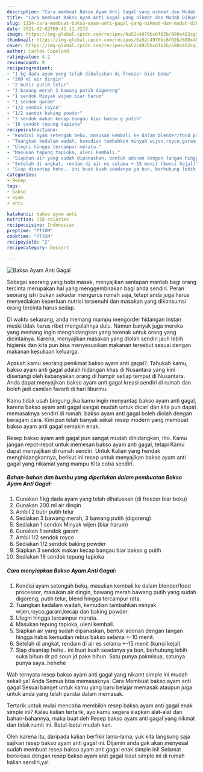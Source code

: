 ```yaml
---
description: "Cara membuat Bakso Ayam Anti Gagal yang nikmat dan Mudah Dibuat"
title: "Cara membuat Bakso Ayam Anti Gagal yang nikmat dan Mudah Dibuat"
slug: 1134-cara-membuat-bakso-ayam-anti-gagal-yang-nikmat-dan-mudah-dibuat
date: 2021-02-02T09:42:11.327Z
image: https://img-global.cpcdn.com/recipes/6a52c4970bc6f62b/680x482cq70/bakso-ayam-anti-gagal-foto-resep-utama.jpg
thumbnail: https://img-global.cpcdn.com/recipes/6a52c4970bc6f62b/680x482cq70/bakso-ayam-anti-gagal-foto-resep-utama.jpg
cover: https://img-global.cpcdn.com/recipes/6a52c4970bc6f62b/680x482cq70/bakso-ayam-anti-gagal-foto-resep-utama.jpg
author: Carlos Copeland
ratingvalue: 4.2
reviewcount: 9
recipeingredient:
- "1 kg dada ayam yang telah dihaluskan di freezer biar beku"
- "200 ml air dingin"
- "2 butir putih telur"
- "3 bawang merah 3 bawang putih digoreng"
- "1 sendok Minyak wijen biar harum"
- "1 sendok garam"
- "1/2 sendok royco"
- "1/2 sendok baking powder"
- "3 sendok makan kecap bangau biar bakso g putih"
- "16 sendok tepung tapioka"
recipeinstructions:
- "Kondisi ayam setengah beku, masukan kembali ke dalam blender/food processor, masukan air dingin, bawang merah bawang putih yang sudah digoreng, putih telur, blend hingga tercampur rata."
- "Tuangkan kedalam wadah, kemudian tambahkan minyak wijen,royco,garam,kecap dan baking powder."
- "Ulegni hingga tercampur merata."
- "Masukan tepung tapioka, uleni kembali."
- "Siapkan air yang sudah dipanaskan, bentuk adonan dengan tangan hingga habis kemudian rebus bakso selama +-10 menit."
- "Setelah di angkat, rendam di air es selama +-15 menit (kunci kejal)"
- "Siap disantap hehe.. ini buat kuah seadanya ya bun, berhubung lebih suka bihun dr pd soun jd pake bihun. Satu punya pakmisua, satunya punya saya..hehehe"
categories:
- Resep
tags:
- bakso
- ayam
- anti

katakunci: bakso ayam anti 
nutrition: 218 calories
recipecuisine: Indonesian
preptime: "PT18M"
cooktime: "PT35M"
recipeyield: "2"
recipecategory: Dessert

---
```



![Bakso Ayam Anti Gagal](https://img-global.cpcdn.com/recipes/6a52c4970bc6f62b/680x482cq70/bakso-ayam-anti-gagal-foto-resep-utama.jpg)

Sebagai seorang yang hobi masak, menyajikan santapan mantab bagi orang tercinta merupakan hal yang menggembirakan bagi anda sendiri. Peran seorang istri bukan sekadar mengurus rumah saja, tetapi anda juga harus menyediakan keperluan nutrisi terpenuhi dan masakan yang dikonsumsi orang tercinta harus sedap.

Di waktu  sekarang, anda memang mampu mengorder hidangan instan meski tidak harus ribet mengolahnya dulu. Namun banyak juga mereka yang memang ingin menghidangkan yang terenak untuk orang yang dicintainya. Karena, menyajikan masakan yang diolah sendiri jauh lebih higienis dan kita pun bisa menyesuaikan makanan tersebut sesuai dengan makanan kesukaan keluarga. 



Apakah kamu seorang penikmat bakso ayam anti gagal?. Tahukah kamu, bakso ayam anti gagal adalah hidangan khas di Nusantara yang kini disenangi oleh kebanyakan orang di hampir setiap tempat di Nusantara. Anda dapat menyajikan bakso ayam anti gagal kreasi sendiri di rumah dan boleh jadi camilan favorit di hari liburmu.

Kamu tidak usah bingung jika kamu ingin menyantap bakso ayam anti gagal, karena bakso ayam anti gagal sangat mudah untuk dicari dan kita pun dapat memasaknya sendiri di rumah. bakso ayam anti gagal boleh diolah dengan beragam cara. Kini pun telah banyak sekali resep modern yang membuat bakso ayam anti gagal semakin enak.

Resep bakso ayam anti gagal pun sangat mudah dihidangkan, lho. Kamu jangan repot-repot untuk memesan bakso ayam anti gagal, tetapi Kamu dapat menyajikan di rumah sendiri. Untuk Kalian yang hendak menghidangkannya, berikut ini resep untuk menyajikan bakso ayam anti gagal yang nikamat yang mampu Kita coba sendiri.

<!--inarticleads1-->

##### Bahan-bahan dan bumbu yang diperlukan dalam pembuatan Bakso Ayam Anti Gagal:

1. Gunakan 1 kg dada ayam yang telah dihaluskan (di freezer biar beku)
1. Gunakan 200 ml air dingin
1. Ambil 2 butir putih telur
1. Sediakan 3 bawang merah, 3 bawang putih (digoreng)
1. Sediakan 1 sendok Minyak wijen (biar harum)
1. Gunakan 1 sendok garam
1. Ambil 1/2 sendok royco
1. Sediakan 1/2 sendok baking powder
1. Siapkan 3 sendok makan kecap bangau biar bakso g putih
1. Sediakan 16 sendok tepung tapioka




<!--inarticleads2-->

##### Cara menyiapkan Bakso Ayam Anti Gagal:

1. Kondisi ayam setengah beku, masukan kembali ke dalam blender/food processor, masukan air dingin, bawang merah bawang putih yang sudah digoreng, putih telur, blend hingga tercampur rata.
1. Tuangkan kedalam wadah, kemudian tambahkan minyak wijen,royco,garam,kecap dan baking powder.
1. Ulegni hingga tercampur merata.
1. Masukan tepung tapioka, uleni kembali.
1. Siapkan air yang sudah dipanaskan, bentuk adonan dengan tangan hingga habis kemudian rebus bakso selama +-10 menit.
1. Setelah di angkat, rendam di air es selama +-15 menit (kunci kejal)
1. Siap disantap hehe.. ini buat kuah seadanya ya bun, berhubung lebih suka bihun dr pd soun jd pake bihun. Satu punya pakmisua, satunya punya saya..hehehe




Wah ternyata resep bakso ayam anti gagal yang nikamt simple ini mudah sekali ya! Anda Semua bisa memasaknya. Cara Membuat bakso ayam anti gagal Sesuai banget untuk kamu yang baru belajar memasak ataupun juga untuk anda yang telah pandai dalam memasak.

Tertarik untuk mulai mencoba membikin resep bakso ayam anti gagal enak simple ini? Kalau kalian tertarik, ayo kamu segera siapkan alat-alat dan bahan-bahannya, maka buat deh Resep bakso ayam anti gagal yang nikmat dan tidak rumit ini. Betul-betul mudah kan. 

Oleh karena itu, daripada kalian berfikir lama-lama, yuk kita langsung saja sajikan resep bakso ayam anti gagal ini. Dijamin anda gak akan menyesal sudah membuat resep bakso ayam anti gagal enak simple ini! Selamat berkreasi dengan resep bakso ayam anti gagal lezat simple ini di rumah kalian sendiri,ya!.

